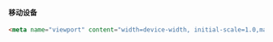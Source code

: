 #### 移动设备
```html
<meta name="viewport" content="width=device-width, initial-scale=1.0,maximum-scale=1.0, user-scalable=no"/>
```